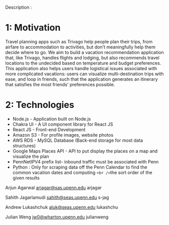Description :

# 1: Motivation

Travel planning apps such as Trivago help people plan their trips, from airfare to accommodation to activities, but don’t meaningfully help them decide where to go. We aim to build a vacation recommendation application that, like Trivago, handles flights and lodging, but also recommends travel locations to the undecided based on temperature and budget preferences. This application also helps users handle logistical issues associated with more complicated vacations: users can visualize multi-destination trips with ease, and loop in friends, such that the application generates an itinerary that satisfies the most friends’ preferences possible.

# 2: Technologies

* Node.js - Application built on Node.js
* Chakra UI - A UI component library for React JS
* React JS - Front-end Development
* Amazon S3 - For profile images, website photos
* AWS RDS - MySQL Database (Back-end storage for most data structures)
* Google Maps Places API - API to put display the places on a map and visualize the plan
* PennNetIPV4 prefix list- inbound traffic must be associated with Penn
* Python : Only for scraping data off the Penn Calendar to find the common vacation dates and computing `<br />`the sort order of the given results

Arjun Agarwal
arjagar@sas.upenn.edu
arjagar

Sahith Jagarlamudi
sahith@seas.upenn.edu
s-jag

Andrew Lukashchuk
aluk@seas.upenn.edu
lukashchu

Julian Weng
jw0@wharton.upenn.edu
julianweng
